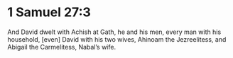 # 1 Samuel 27:3

And David dwelt with Achish at Gath, he and his men, every man with his household, [even] David with his two wives, Ahinoam the Jezreelitess, and Abigail the Carmelitess, Nabal’s wife.